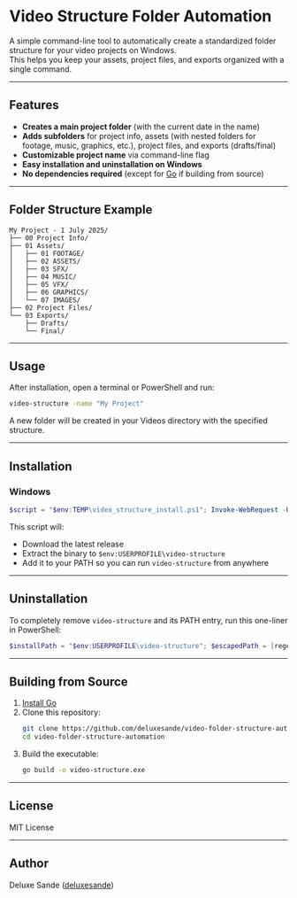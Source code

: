 # Video Structure Folder Automation

A simple command-line tool to automatically create a standardized folder structure for your video projects on Windows.  
This helps you keep your assets, project files, and exports organized with a single command.

---

## Features

- **Creates a main project folder** (with the current date in the name)
- **Adds subfolders** for project info, assets (with nested folders for footage, music, graphics, etc.), project files, and exports (drafts/final)
- **Customizable project name** via command-line flag
- **Easy installation and uninstallation on Windows**
- **No dependencies required** (except for [Go](https://golang.org/) if building from source)

---

## Folder Structure Example

```
My Project - 1 July 2025/
├── 00 Project Info/
├── 01 Assets/
│   ├── 01 FOOTAGE/
│   ├── 02 ASSETS/
│   ├── 03 SFX/
│   ├── 04 MUSIC/
│   ├── 05 VFX/
│   ├── 06 GRAPHICS/
│   └── 07 IMAGES/
├── 02 Project Files/
└── 03 Exports/
    ├── Drafts/
    └── Final/
```

---

## Usage

After installation, open a terminal or PowerShell and run:

```sh
video-structure -name "My Project"
```

A new folder will be created in your Videos directory with the specified structure.

---

## Installation

### Windows

```powershell
$script = "$env:TEMP\video_structure_install.ps1"; Invoke-WebRequest -Uri 'https://raw.githubusercontent.com/deluxesande/video-folder-structure-automation/main/install.ps1' -OutFile $script; & $script; Remove-Item $script
```

This script will:
- Download the latest release
- Extract the binary to `$env:USERPROFILE\video-structure`
- Add it to your PATH so you can run `video-structure` from anywhere

---

## Uninstallation

To completely remove `video-structure` and its PATH entry, run this one-liner in PowerShell:

```powershell
$installPath = "$env:USERPROFILE\video-structure"; $escapedPath = [regex]::Escape(";$installPath"); [Environment]::SetEnvironmentVariable("Path", ($env:Path -replace $escapedPath, ""), [EnvironmentVariableTarget]::User); Remove-Item -Recurse -Force $installPath; Write-Host "video-structure uninstalled successfully."
```

---

## Building from Source

1. [Install Go](https://golang.org/dl/)
2. Clone this repository:
    ```sh
    git clone https://github.com/deluxesande/video-folder-structure-automation.git
    cd video-folder-structure-automation
    ```
3. Build the executable:
    ```sh
    go build -o video-structure.exe
    ```

---

## License

MIT License

---

## Author

Deluxe Sande ([deluxesande](https://github.com/deluxesande))